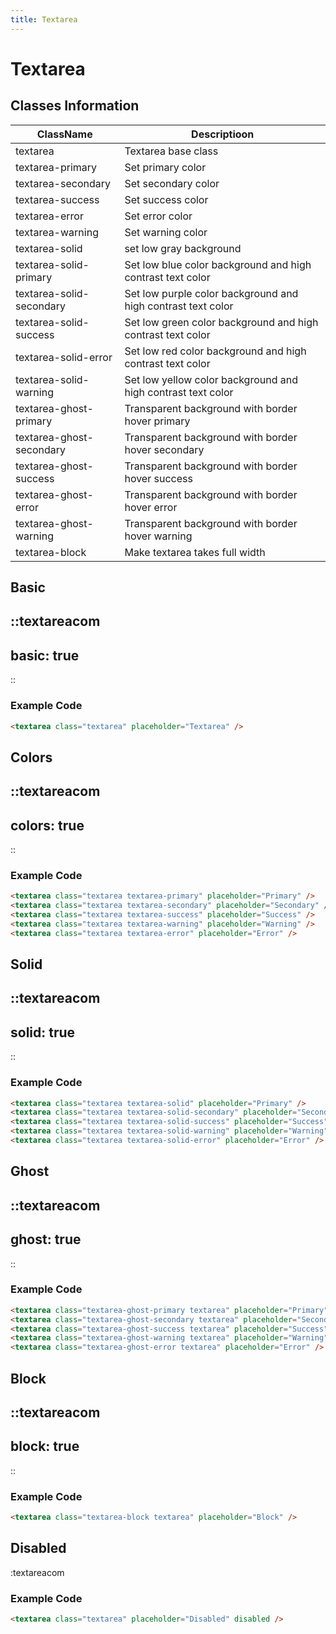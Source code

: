 ```yaml
---
title: Textarea
---
```


# Textarea

## Classes Information

| ClassName                | Descriptioon                                                 |
| ------------------------ | ------------------------------------------------------------ |
| textarea                 | Textarea base class                                          |
| textarea-primary         | Set primary color                                            |
| textarea-secondary       | Set secondary color                                          |
| textarea-success         | Set success color                                            |
| textarea-error           | Set error color                                              |
| textarea-warning         | Set warning color                                            |
| textarea-solid           | set low gray background                                      |
| textarea-solid-primary   | Set low blue color background and high contrast text color   |
| textarea-solid-secondary | Set low purple color background and high contrast text color |
| textarea-solid-success   | Set low green color background and high contrast text color  |
| textarea-solid-error     | Set low red color background and high contrast text color    |
| textarea-solid-warning   | Set low yellow color background and high contrast text color |
| textarea-ghost-primary   | Transparent background with border hover primary             |
| textarea-ghost-secondary | Transparent background with border hover secondary           |
| textarea-ghost-success   | Transparent background with border hover success             |
| textarea-ghost-error     | Transparent background with border hover error               |
| textarea-ghost-warning   | Transparent background with border hover warning             |
| textarea-block           | Make textarea takes full width                               |

## Basic

::textareacom
---
basic: true
---
::

### Example Code

```html [html]
<textarea class="textarea" placeholder="Textarea" />

```

## Colors

::textareacom
---
colors: true
---
::

### Example Code

```html [html]
<textarea class="textarea textarea-primary" placeholder="Primary" />
<textarea class="textarea textarea-secondary" placeholder="Secondary" />
<textarea class="textarea textarea-success" placeholder="Success" />
<textarea class="textarea textarea-warning" placeholder="Warning" />
<textarea class="textarea textarea-error" placeholder="Error" />
```

## Solid

::textareacom
---
solid: true
---
::

### Example Code

```html [html]
<textarea class="textarea textarea-solid" placeholder="Primary" />
<textarea class="textarea textarea-solid-secondary" placeholder="Secondary" />
<textarea class="textarea textarea-solid-success" placeholder="Success" />
<textarea class="textarea textarea-solid-warning" placeholder="Warning" />
<textarea class="textarea textarea-solid-error" placeholder="Error" />

```

## Ghost

::textareacom
---
ghost: true
---
::

### Example Code

```html [html]
<textarea class="textarea-ghost-primary textarea" placeholder="Primary" />
<textarea class="textarea-ghost-secondary textarea" placeholder="Secondary" />
<textarea class="textarea-ghost-success textarea" placeholder="Success" />
<textarea class="textarea-ghost-warning textarea" placeholder="Warning" />
<textarea class="textarea-ghost-error textarea" placeholder="Error" />

```

## Block

::textareacom
---
block: true
---
::

### Example Code

```html [html]
<textarea class="textarea-block textarea" placeholder="Block" />

```

## Disabled

:textareacom

### Example Code

```html [html]
<textarea class="textarea" placeholder="Disabled" disabled />
```
